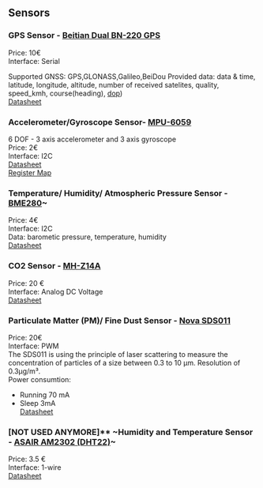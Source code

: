 ## Sensors


### GPS Sensor - [Beitian Dual BN-220 GPS](https://www.banggood.com/Beitian-Dual-BN-220-GPS-GLONASS-Antenna-Module-TTL-Level-RC-Drone-Airplane-p-1208588.html?rmmds=search&cur_warehouse=CN)
Price: 10€  
Interface: Serial

Supported GNSS: GPS,GLONASS,Galileo,BeiDou
Provided data: data & time, latitude, longitude, altitude, number of received satelites, quality, speed_kmh, course(heading), [dop](https://gisgeography.com/gps-accuracy-hdop-pdop-gdop-multipath/))  
[Datasheet](https://files.banggood.com/2016/11/BN-220%20GPS+Antenna%20datasheet.pdf)



### Accelerometer/Gyroscope Sensor- [MPU-6059](https://www.banggood.com/6DOF-MPU-6050-3-Axis-Gyro-With-Accelerometer-Sensor-Module-For-Arduino-p-80862.html?rmmds=detail-top-buytogether-auto&cur_warehouse=CN)
6 DOF - 3 axis accelerometer and 3 axis gyroscope  
Price: 2€  
Interface: I2C  
[Datasheet](https://www.invensense.com/wp-content/uploads/2015/02/MPU-6000-Datasheet1.pdf)\
[Register Map](https://www.invensense.com/wp-content/uploads/2015/02/MPU-6000-Register-Map1.pdf)



### Temperature/ Humidity/ Atmospheric Pressure Sensor - [BME280](https://www.banggood.com/BME280-Digital-Sensor-Temperature-Humidity-Atmospheric-Pressure-Sensor-Module-p-1354769.html?rmmds=search&cur_warehouse=CN)~
Price: 4€  
Interface: I2C  
Data: barometic pressure, temperature, humidity  
[Datasheet](https://ae-bst.resource.bosch.com/media/_tech/media/datasheets/BST-BME280-DS002.pdf)



### CO2 Sensor - [MH-Z14A](https://www.banggood.com/NDIR-CO2-Sensor-MH-Z14A-PWM-NDIR-Infrared-Carbon-Dioxide-Sensor-Module-Serial-Port-0-5000PPM-Controller-p-1248270.html?rmmds=search&cur_warehouse=CN)  
Price: 20 €  
Interface: Analog DC Voltage  
[Datasheet](http://myosuploads3.banggood.com/products/20190729/20190729034710mh-z14co2.pdf)



### Particulate Matter (PM)/ Fine Dust Sensor - [Nova SDS011](https://www.banggood.com/Geekcreit-Nova-PM-Sensor-SDS011-High-Precision-Laser-PM2_5-Air-Quality-Detection-Sensor-Module-Tester-p-1144246.html?rmmds=search&cur_warehouse=CN)
Price: 20€  
Interface: PWM  
The SDS011 is using the principle of laser scattering to measure the concentration of particles of a size between 0.3 to 10 µm. Resolution of 0.3µg/m³.  
Power consumtion:
  - Running 70 mA
  - Sleep 3mA  
[Datasheet](https://cdn-reichelt.de/documents/datenblatt/X200/SDS011-DATASHEET.pdf)



### [NOT USED ANYMORE]** ~Humidity and Temperature Sensor - [ASAIR AM2302 (DHT22)](https://www.banggood.com/AM2302-DHT22-Temperature-And-Humidity~-Sensor-Module-For-Arduino-SCM-p-937403.html?rmmds=detail-top-buytogether-auto&cur_warehouse=CN)~
Price: 3.5 €  
Interface: 1-wire  
[Datasheet](https://cdn-shop.adafruit.com/datasheets/Digital+humidity+and+temperature+sensor+AM2302.pdf)






